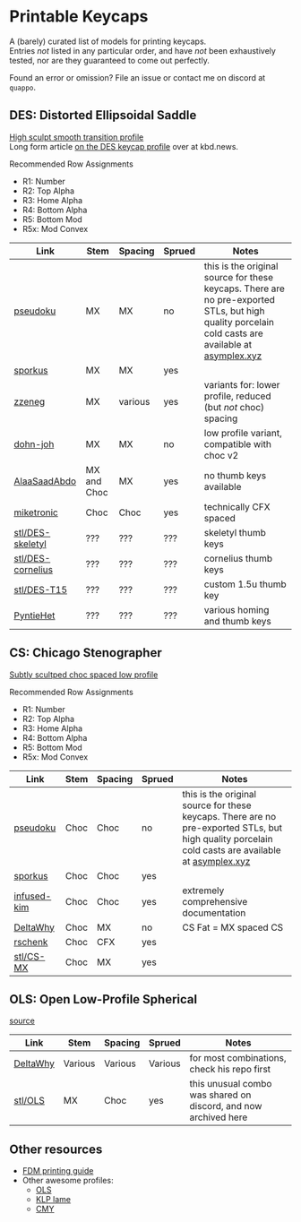 # Printable Keycaps

A (barely) curated list of models for printing keycaps.  
Entries *not* listed in any particular order, and have *not* been exhaustively tested, nor are they guaranteed to come out perfectly.

Found an error or omission? File an issue or contact me on discord at `quappo`.

## DES: Distorted Ellipsoidal Saddle

[High sculpt smooth transition profile](https://github.com/pseudoku/PseudoMakeMeKeyCapProfiles?tab=readme-ov-file#distorted-ellipsoidal-saddle-des)  
Long form article [on the DES keycap profile](https://kbd.news/On-the-DES-keycap-profile-2229.html) over at kbd.news.

Recommended Row Assignments

- R1: Number
- R2: Top Alpha
- R3: Home Alpha
- R4: Bottom Alpha
- R5: Bottom Mod
- R5x: Mod Convex

| Link | Stem | Spacing | Sprued | Notes |
| --- | --- | --- | --- | --- |
| [pseudoku](https://github.com/pseudoku/PseudoMakeMeKeyCapProfiles?tab=readme-ov-file#distorted-ellipsoidal-saddle-des) | MX | MX | no | this is the original source for these keycaps. There are no pre-exported STLs, but high quality porcelain cold casts are available at [asymplex.xyz](https://www.asymplex.xyz/) |
| [sporkus](https://github.com/sporkus/PseudoMakeMeKeyCapProfiles) | MX | MX | yes |  |
| [zzeneg](https://github.com/zzeneg/PseudoMakeMeKeyCapProfiles/tree/master?tab=readme-ov-file#update-from-zzeneg) | MX | various | yes | variants for: lower profile, reduced (but *not* choc) spacing |
| [dohn-joh](https://github.com/dohn-joh/PseudoMakeMeKeyCapProfiles/tree/master?tab=readme-ov-file#changes) | MX | MX | no | low profile variant, compatible with choc v2 | 
| [AlaaSaadAbdo](https://github.com/AlaaSaadAbdo/DES-spru) | MX and Choc | MX | yes | no thumb keys available |
| [miketronic](https://github.com/miketronic/Keycaps) | Choc | Choc | yes | technically CFX spaced |
| [stl/DES-skeletyl](stl/DES-skeletyl) | ??? | ??? | ??? | skeletyl thumb keys |
| [stl/DES-cornelius](stl/DES-cornelius) | ??? | ??? | ??? | cornelius thumb keys |
| [stl/DES-T15](stl/DES-T15) | ??? | ??? | ??? | custom 1.5u thumb key |
| [PyntieHet](https://github.com/PyntieHet/DES-Choc/tree/main) | ??? | ??? | ??? | various homing and thumb keys |

## CS: Chicago Stenographer

[Subtly scultped choc spaced low profile](https://github.com/pseudoku/PseudoMakeMeKeyCapProfiles?tab=readme-ov-file#chicago-stenographer)

Recommended Row Assignments

- R1: Number
- R2: Top Alpha
- R3: Home Alpha
- R4: Bottom Alpha
- R5: Bottom Mod
- R5x: Mod Convex

| Link | Stem | Spacing | Sprued | Notes |
| --- | --- | --- | --- | --- |
| [pseudoku](https://github.com/pseudoku/PseudoMakeMeKeyCapProfiles?tab=readme-ov-file#chicago-stenographer) | Choc | Choc | no | this is the original source for these keycaps. There are no pre-exported STLs, but high quality porcelain cold casts are available at [asymplex.xyz](https://www.asymplex.xyz/) |
| [sporkus](https://github.com/sporkus/PseudoMakeMeKeyCapProfiles) | Choc | Choc | yes |  |
| [infused-kim](https://github.com/infused-kim/kb_keycaps_chicago_stenographer) | Choc | Choc | yes | extremely comprehensive documentation |
| [DeltaWhy](https://github.com/DeltaWhy/PseudoMakeMeKeyCapProfiles/tree/master/stl/Choc) | Choc | MX | no | CS Fat = MX spaced CS |
| [rschenk](https://github.com/rschenk/cfx_chicago_stenographer) | Choc | CFX | yes |  |
| [stl/CS-MX](stl/CS-MX) | Choc | MX | yes |  |

## OLS: Open Low-Profile Spherical

[source](https://github.com/DeltaWhy/ols)

| Link | Stem | Spacing | Sprued | Notes | 
 --- | --- | --- | --- | --- |
 | [DeltaWhy](https://github.com/DeltaWhy/ols) | Various | Various | Various | for most combinations, check his repo first |
 | [stl/OLS](stl/OLS) | MX | Choc | yes | this unusual combo was shared on discord, and now archived here |

## Other resources

- [FDM printing guide](https://github.com/levpopov/LPX?tab=readme-ov-file#fdm-printing-guide)
- Other awesome profiles:
    - [OLS](https://github.com/DeltaWhy/ols)
    - [KLP lame](https://github.com/braindefender/KLP-Lame-Keycaps)
    - [CMY](https://github.com/sadekbaroudi/fingerpunch/tree/master/keycaps/CMY)

